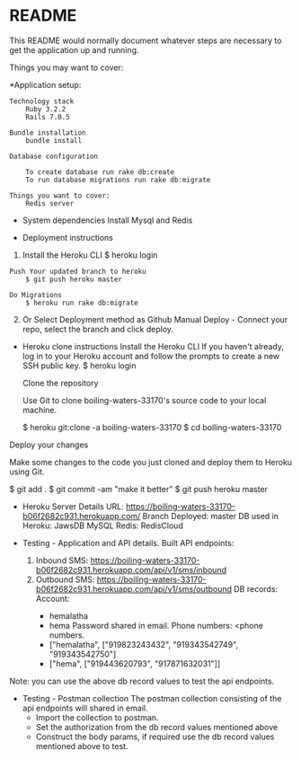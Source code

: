 # README

This README would normally document whatever steps are necessary to get the
application up and running.

Things you may want to cover:

*Application setup:

	Technology stack
		Ruby 3.2.2
		Rails 7.0.5

	Bundle installation
		bundle install

	Database configuration

		To create database run rake db:create
		To run database migrations run rake db:migrate

	Things you want to cover:
		Redis server


* System dependencies
    Install Mysql and Redis


* Deployment instructions
1)   Install the Heroku CLI
        $ heroku login

    Push Your updated branch to heroku
        $ git push heroku master

    Do Migrations
        $ heroku run rake db:migrate

2) Or Select Deployment method as Github
    Manual Deploy - Connect your repo, select the branch and click deploy.


* Heroku clone instructions
  Install the Heroku CLI
  If you haven't already, log in to your Heroku account and follow the prompts to create a new SSH public key.
   $ heroku login
  
  Clone the repository

  Use Git to clone boiling-waters-33170's source code to your local machine.

  $ heroku git:clone -a boiling-waters-33170 
  $ cd boiling-waters-33170

 Deploy your changes

 Make some changes to the code you just cloned and deploy them to Heroku using Git.

 $ git add .
 $ git commit -am "make it better"
 $ git push heroku master

* Heroku Server Details
  URL: https://boiling-waters-33170-b06f2682c931.herokuapp.com/
  Branch Deployed: master
  DB used in Heroku: JawsDB MySQL
  Redis: RedisCloud

* Testing - Application and API details.
  Built API endpoints:
    1) Inbound SMS: https://boiling-waters-33170-b06f2682c931.herokuapp.com/api/v1/sms/inbound
    2) Outbound SMS: https://boiling-waters-33170-b06f2682c931.herokuapp.com/api/v1/sms/outbound
  DB records:
    Account: <username> <password>
         - hemalatha <password>
         - hema <password>
       Password shared in email.
   Phone numbers: <account username> <phone numbers.
          - ["hemalatha", ["919823243432", "919343542749", "919343542750"]
          - ["hema", ["919443620793", "917871632031"]]

 Note: you can use the above db record values to test the api endpoints.

* Testing - Postman collection
  The postman collection consisting of the api endpoints will shared in email.
   - Import the collection to postman.
   - Set the authorization  from the db record values mentioned above
   - Construct the body params, if required use the db record values mentioned above to test.
  


